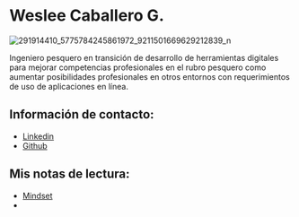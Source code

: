 # Weslee Caballero G.

![291914410_5775784245861972_9211501669629212839_n](https://github.com/user-attachments/assets/b32b7c30-b1ca-4541-9672-86b8291c3083)

Ingeniero pesquero en transición de desarrollo de herramientas digitales para mejorar competencias profesionales en el rubro pesquero como aumentar posibilidades profesionales en otros entornos con requerimientos de uso de aplicaciones en línea.

## Información de contacto:

- [Linkedin](https://www.linkedin.com/in/weslee-caballero-gonz%C3%A1lez-46024410b/ "Red Social profesional")
- [Github](https://github.com/WESLEE4135 "Red social Profesional development Software")

## Mis notas de lectura:
- [Mindset](.//mindset.md)
- 
